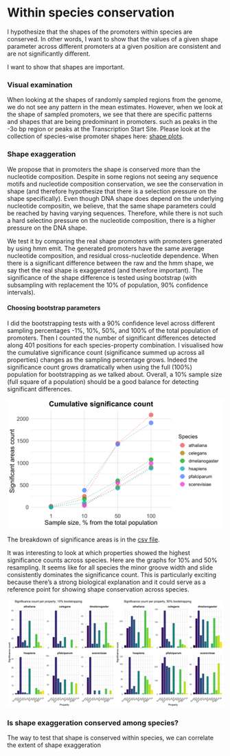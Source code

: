 # Within species conservation
I hypothesize that the shapes of the promoters within species are conserved. 
In other words, I want to show that the values of a given shape parameter across different promoters at a given position are consistent and are not significantly different. 

I want to show that shapes are important.

### Visual examination
When looking at the shapes of randomly sampled regions from the genome, we do not see any pattern in the mean estimates. However, when we look at the shape of sampled promoters, we see that there are specific patterns and shapes that are being predominant in promoters. such as peaks in the -3o bp region or peaks at the Transcription Start Site.
Please look at the collection of species-wise promoter shapes here: [shape plots](/shape_plots/athaliana_shape_plots.pdf).


### Shape exaggeration 
We propose that in promoters the shape is conserved more than the nucleotide composition. Despite in some regions not seeing any sequence motifs and nucleotide composition conservation, we see the conservation in shape (and therefore hypothesize that there is a selection pressure on the shape specifically). Even though DNA shape does depend on the underlying nucleotide compositin, we believe, that the same shape parameters could be reached by having varying sequences. Therefore, while there is not such a hard selectino pressure on the nucleotide composition, there is a higher pressure on the DNA shape. 

We test it by comparing the real shape promoters with promoters generated by using hmm emit. The generated promoters have the same average nucleotide composition, and residual cross-nucleotide dependence. When there is a significant difference between the raw and the hmm shape, we say thet the real shape is exaggerated (and therefore important). The significance of the shape difference is tested using bootstrap (with subsampling with replacement the 10% of population, 90% confidence intervals). 

#### Choosing bootstrap parameters
I did the bootstrapping tests with a 90% confidence level across different sampling percentages -1%, 10%, 50%, and 100% of the total population of promoters. Then I counted the number of significant differences detected along 401 positions for each species-property combination. I visualised how the cumulative significance count (significance summed up across all properties) changes as the sampling percentage grows. Indeed the significance count grows dramatically when using the full (100%) population for bootstrapping as we talked about. Overall, a 10% sample size (full square of a population) should be a good balance for detecting significant differences.

![image](/bootstrap_experiment/bootstrap_experiment_cumulative_significance.png)

The breakdown of significance areas is in the [csv file](/bootstrap_experiment/bootstrap_significance_summary.csv).

It was interesting to look at which properties showed the highest significance counts across species. Here are the graphs for 10% and 50% resampling. It seems like for all species the minor groove width and slide consistently dominates the significance count. This is particularly exciting because there’s a strong biological explanation and it could serve as a reference point for showing shape conservation across species. 

![image](/bootstrap_experiment/bootstrap_property_wise_comparison.png)


### Is shape exaggeration conserved among species?
The way to test that shape is conserved within species, we can correlate the extent of shape exaggeration